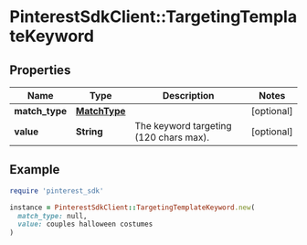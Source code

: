# PinterestSdkClient::TargetingTemplateKeyword

## Properties

| Name | Type | Description | Notes |
| ---- | ---- | ----------- | ----- |
| **match_type** | [**MatchType**](MatchType.md) |  | [optional] |
| **value** | **String** | The keyword targeting (120 chars max). | [optional] |

## Example

```ruby
require 'pinterest_sdk'

instance = PinterestSdkClient::TargetingTemplateKeyword.new(
  match_type: null,
  value: couples halloween costumes
)
```

